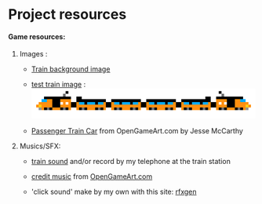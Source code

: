 

# Project resources



#### Game resources:
1) Images :
    - [Train background image](https://www.bing.com/images/search?view=detailV2&ccid=o508e3c4&id=6D5BFB0F04FFF1FB83F4580730AE425E7BE9323E&thid=OIP.o508e3c4tJDuwDdfaQpkHgHaEK&mediaurl=https%3a%2f%2fart.pixilart.com%2fbba301e5b65fa5e.gif&cdnurl=https%3a%2f%2fth.bing.com%2fth%2fid%2fR.a39d3c7b7738b490eec0375f690a641e%3frik%3dPjLpe15CrjAHWA%26pid%3dImgRaw%26r%3d0&exph=576&expw=1024&q=train+pixel+art&simid=608022642125132534&FORM=IRPRST&ck=F715C2A8934E9CC9B3002E1FB3C31692&selectedIndex=18)

    - [test train image](http://pixelartmaker.com/art/e3f9d867cfc9216) : ![train pixel test](./assets/Images/train_pixel_test.png)

    - [Passenger Train Car](https://opengameart.org/content/passenger-train-car) from OpenGameArt.com by Jesse McCarthy


2) Musics/SFX:
    - [train sound](https://mixkit.co/free-sound-effects/train/) and/or record by my telephone at the train station


    - [credit music](https://opengameart.org/content/menu-music) from [OpenGameArt.com](https://opengameart.org/)


    - 'click sound' make by my own with this site: [rfxgen](https://raylibtech.itch.io/rfxgen)




